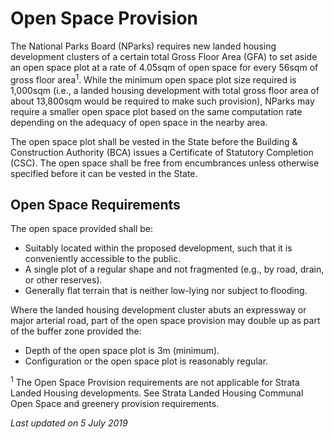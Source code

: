 # Open Space Provision

The National Parks Board (NParks) requires new landed housing development clusters of a certain total Gross Floor Area (GFA) to set aside an open space plot at a rate of 4.05sqm of open space for every 56sqm of gross floor area<sup>1</sup>. While the minimum open space plot size required is 1,000sqm (i.e., a landed housing development with total gross floor area of about 13,800sqm would be required to make such provision), NParks may require a smaller open space plot based on the same computation rate depending on the adequacy of open space in the nearby area.

The open space plot shall be vested in the State before the Building & Construction Authority (BCA) issues a Certificate of Statutory Completion (CSC). The open space shall be free from encumbrances unless otherwise specified before it can be vested in the State.

## Open Space Requirements

The open space provided shall be:

- Suitably located within the proposed development, such that it is conveniently accessible to the public.
- A single plot of a regular shape and not fragmented (e.g., by road, drain, or other reserves).
- Generally flat terrain that is neither low-lying nor subject to flooding.

Where the landed housing development cluster abuts an expressway or major arterial road, part of the open space provision may double up as part of the buffer zone provided the:

- Depth of the open space plot is 3m (minimum).
- Configuration or the open space plot is reasonably regular.

<sup>1</sup> The Open Space Provision requirements are not applicable for Strata Landed Housing developments. See Strata Landed Housing Communal Open Space and greenery provision requirements.

*Last updated on 5 July 2019*
